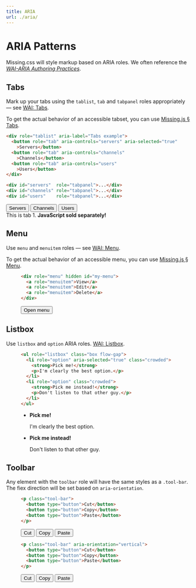 ```yaml
---
title: ARIA
url: ./aria/
---
```


# ARIA Patterns 

Missing.css will style markup based on ARIA roles. We often reference the
[<cite>WAI-ARIA Authoring Practices</cite>][WAI].

[WAI]: https://www.w3.org/TR/wai-aria-practices/


## Tabs

Mark up your tabs using the `tablist`, `tab` and `tabpanel` roles
appropriately — see [WAI: Tabs][].

To get the actual behavior of an accessible tabset, you can use [Missing.js &sect; Tabs](/docs/js#tabs).

  ~~~ html
  <div role="tablist" aria-label="Tabs example">
    <button role="tab" aria-controls="servers" aria-selected="true"
      >Servers</button>
    <button role="tab" aria-controls="channels"
      >Channels</button>
    <button role="tab" aria-controls="users"
      >Users</button>
  </div>
  
  <div id="servers"  role="tabpanel">...</div>
  <div id="channels" role="tabpanel">...</div>
  <div id="users"    role="tabpanel">...</div>
  ~~~

<script type="module" src="/missing-js/tabs.js"></script>

<div role="tablist" aria-label="Tabs example">
  <button role="tab" aria-controls="servers" aria-selected="true"
    >Servers</button>
  <button role="tab" aria-controls="channels"
    >Channels</button>
  <button role="tab" aria-controls="users"
    >Users</button>
</div>

<div id="servers"         role="tabpanel">This is tab 1. <strong>JavaScript sold separately!</strong></div>
<div id="channels" hidden role="tabpanel">You are enjoying tab 2.</div>
<div id="users"    hidden role="tabpanel"><img alt="placeholder cat" src="https://biber.denizaksimsek.com/img/IMG_2022-07-05_07-16-48-400.webp"></div>

[WAI: Tabs]: https://www.w3.org/WAI/ARIA/apg/patterns/tabpanel/


## Menu

Use `menu` and `menuitem` roles — see [WAI: Menu][].

To get the actual behavior of an accessible menu, you can use [Missing.js &sect; Menu](/docs/js#menu).

<figure>

  ~~~ html
  <div role="menu" hidden id="my-menu">
    <a role="menuitem">View</a>
    <a role="menuitem">Edit</a>
    <a role="menuitem">Delete</a>
  </div>
  ~~~

  <div>
  <script type="module" src="/missing-js/menu.js"></script>
  <button aria-haspopup="menu" aria-controls="my-menu" aria-expanded="false">Open menu</button>
  <div role="menu" hidden id="my-menu">
    <a role="menuitem">View</a>
    <a role="menuitem">Edit</a>
    <a role="menuitem">Delete</a>
  </div>
  </div>

</figure>

[WAI: Menu]: https://www.w3.org/WAI/ARIA/apg/patterns/menu/


## Listbox

Use `listbox` and `option` ARIA roles. [WAI: Listbox][].

<figure>

  ~~~ html
  <ul role="listbox" class="box flow-gap">
    <li role="option" aria-selected="true" class="crowded">
      <strong>Pick me!</strong>
      <p>I'm clearly the best option.</p>
    </li>
    <li role="option" class="crowded">
      <strong>Pick me instead!</strong>
      <p>Don't listen to that other guy.</p>
    </li>
  </ul>
  ~~~

  <ul role="listbox" class="box flow-gap">
    <li role="option" aria-selected="true" class="crowded">
      <strong>Pick me!</strong>
      <p>I'm clearly the best option.</p>
    </li>
    <li role="option" class="crowded">
      <strong>Pick me instead!</strong>
      <p>Don't listen to that other guy.</p>
    </li>
  </ul>

</figure>

[WAI: Listbox]: https://www.w3.org/WAI/ARIA/apg/patterns/menu/


## Toolbar

Any element with the `toolbar` role will have the same styles as a `.tool-bar`.
The fiex direction will be set based on `aria-orientation`.

<figure>

  ~~~ html
  <p class="tool-bar">
    <button type="button">Cut</button>
    <button type="button">Copy</button>
    <button type="button">Paste</button>
  </p>
  ~~~

  <p class="tool-bar">
    <button type="button">Cut</button>
    <button type="button">Copy</button>
    <button type="button">Paste</button>
  </p>

</figure>

<figure>

  ~~~ html
  <p class="tool-bar" aria-orientation="vertical">
    <button type="button">Cut</button>
    <button type="button">Copy</button>
    <button type="button">Paste</button>
  </p>
  ~~~

  <p class="tool-bar" aria-orientation="vertical">
    <button type="button">Cut</button>
    <button type="button">Copy</button>
    <button type="button">Paste</button>
  </p>

</figure>
